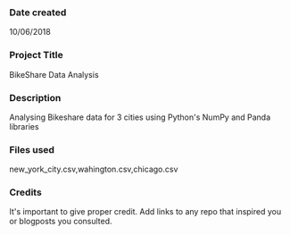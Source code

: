 ### Date created
10/06/2018
### Project Title
BikeShare Data Analysis

### Description
Analysing Bikeshare data for 3 cities using Python's NumPy and Panda libraries

### Files used
new_york_city.csv,wahington.csv,chicago.csv

### Credits
It's important to give proper credit. Add links to any repo that inspired you or blogposts you consulted.
